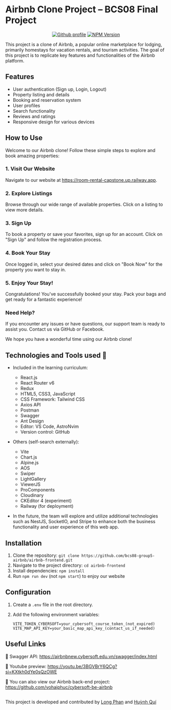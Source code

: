 # Airbnb Clone Project – BCS08 Final Project

<p align="center">
  <a href="https://github.com/longphanquangminh" target="_blank"><img src="https://img.shields.io/github/followers/longphanquangminh" alt="Github profile" /></a>
  <a href="https://www.npmjs.com/~nestjscore" target="_blank"><img src="https://img.shields.io/npm/v/@nestjs/core.svg" alt="NPM Version" /></a>
</p>

This project is a clone of Airbnb, a popular online marketplace for lodging, primarily homestays for vacation rentals, and tourism activities. The goal of this project is to replicate key features and functionalities of the Airbnb platform.

## Features

- User authentication (Sign up, Login, Logout)
- Property listing and details
- Booking and reservation system
- User profiles
- Search functionality
- Reviews and ratings
- Responsive design for various devices

## How to Use

Welcome to our Airbnb clone! Follow these simple steps to explore and book amazing properties:

### 1. Visit Our Website

Navigate to our website at https://room-rental-capstone.up.railway.app.

### 2. Explore Listings

Browse through our wide range of available properties. Click on a listing to view more details.

### 3. Sign Up

To book a property or save your favorites, sign up for an account. Click on "Sign Up" and follow the registration process.

### 4. Book Your Stay

Once logged in, select your desired dates and click on "Book Now" for the property you want to stay in.

### 5. Enjoy Your Stay!

Congratulations! You've successfully booked your stay. Pack your bags and get ready for a fantastic experience!

### Need Help?

If you encounter any issues or have questions, our support team is ready to assist you. Contact us via GitHub or Facebook.

We hope you have a wonderful time using our Airbnb clone!

## Technologies and Tools used 👀

- Included in the learning curriculum:

  - React.js
  - React Router v6
  - Redux
  - HTML5, CSS3, JavaScript
  - CSS Framework: Tailwind CSS
  - Axios API
  - Postman
  - Swagger
  - Ant Design
  - Editor: VS Code, AstroNvim
  - Version control: GitHub

- Others (self-search externally):

  - Vite
  - Chart.js
  - Alpine.js
  - AOS
  - Swiper
  - LightGallery
  - ViewerJS
  - ProComponents
  - Cloudinary
  - CKEditor 4 (experiment)
  - Railway (for deployment)

- In the future, the team will explore and utilize additional technologies such as NestJS, SocketIO, and Stripe to enhance both the business functionality and user experience of this web app.

## Installation

1. Clone the repository: `git clone https://github.com/bcs08-group5-airbnb/airbnb-frontend.git`
2. Navigate to the project directory: `cd airbnb-frontend`
3. Install dependencies: `npm install`
4. Run `npm run dev` (not `npm start`) to enjoy our website

## Configuration

1. Create a `.env` file in the root directory.
2. Add the following environment variables:

   ```env
   VITE_TOKEN_CYBERSOFT=your_cybersoft_course_token_(not_expired)
   VITE_MAP_API_KEY=your_basic_map_api_key_(contact_us_if_needed)
   ```

## Useful Links

🌟 Swagger API: https://airbnbnew.cybersoft.edu.vn/swagger/index.html

🌟 Youtube preview: https://youtu.be/3BGVBrY6QCg?si=KXtkh0dYe0sQzOWE

🌟 You can also view our Airbnb back-end project: https://github.com/vohaiphuc/cybersoft-be-airbnb

##

This project is developed and contributed by [Long Phan](https://github.com/longphanquangminh) and [Huỳnh Quí](https://github.com/HuynhQuiLe)
